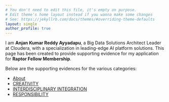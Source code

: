 ```yaml
---
# You don't need to edit this file, it's empty on purpose.
# Edit theme's home layout instead if you wanna make some changes
# See: https://jekyllrb.com/docs/themes/#overriding-theme-defaults
layout: single
author_profile: true
---
```


I am **Anjan Kumar Reddy Ayyadapu**, a Big Data Solutions Architect Leader at Cloudera, with a specialization in leading-edge AI platform solutions. This page has been created to provide supporting evidence for my application for **Raptor Fellow Membership**.

Below are the supporting evidences for the various categories:

- [About][About]
- [CREATIVITY][CREATIVITY]
- [INTERDISCIPLINARY INTEGRATION][INTERDISCIPLINARY INTEGRATION]
- [RESPONSIBILITY][RESPONSIBILITY]

[About]: https://anjankumarayyadapu.github.io/RaptorFellow/about/
[CREATIVITY]: https://anjankumarayyadapu.github.io/RaptorFellow/CREATIVITY/
[INTERDISCIPLINARY INTEGRATION]:https://anjankumarayyadapu.github.io/RaptorFellow/INTERDISCIPLINARY%20INTEGRATION/
[RESPONSIBILITY]: https://anjankumarayyadapu.github.io/RaptorFellow/RESPONSIBILITY/

